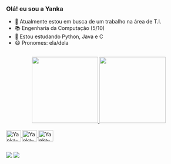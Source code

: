 ### Olá! eu sou a Yanka 

- 🔭 Atualmente estou em busca de um trabalho na área de T.I.
- 📚 Engenharia da Computação (5/10)
- 🌱 Estou estudando Python, Java e C
- 😄 Pronomes: ela/dela

##

<div align="center">
  <a href="https://github.com/Yankabps">
  <img height="180em" src="https://github-readme-stats.vercel.app/api?username=Yankabps&show_icons=true&theme=radical&include_all_commits=true&count_private=true"/>
  <img height="180em" src="https://github-readme-stats.vercel.app/api/top-langs/?username=Yankabps&layout=compact&langs_count=7&theme=radical"/>
</div>
<div style="display: inline_block"><br>
  <img align="center" alt="Yanka-Python" height="30" width="40" src="https://cdn.jsdelivr.net/gh/devicons/devicon/icons/python/python-original.svg">
  <img align="center" alt="Yanka-Java" height="30" width="40" src="https://cdn.jsdelivr.net/gh/devicons/devicon/icons/java/java-original.svg">
  <img align="center" alt="Yanka-C" height="30" width="40" src="https://cdn.jsdelivr.net/gh/devicons/devicon/icons/c/c-original.svg">          
</div>

##
  
<div> 
  <a href="https://instagram.com/yanka_bya" target="_blank"><img src="https://img.shields.io/badge/-Instagram-%23E4405F?style=for-the-badge&logo=instagram&logoColor=white" target="_blank"></a> 
  <a href = "mailto:yankabpsantos@gmail.com"><img src="https://img.shields.io/badge/Gmail-D14836?style=for-the-badge&logo=gmail&logoColor=white" target="_blank"></a> 
 
</div>  
